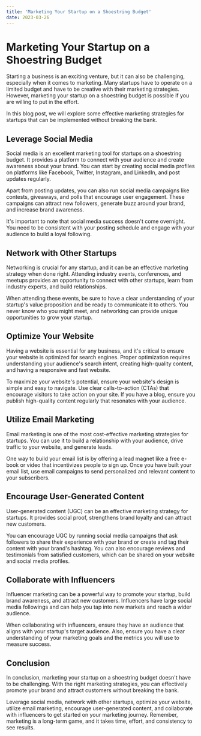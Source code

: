 ```yaml
---
title: 'Marketing Your Startup on a Shoestring Budget'
date: 2023-03-26
---
```


# Marketing Your Startup on a Shoestring Budget

Starting a business is an exciting venture, but it can also be challenging, especially when it comes to marketing. Many startups have to operate on a limited budget and have to be creative with their marketing strategies. However, marketing your startup on a shoestring budget is possible if you are willing to put in the effort.

In this blog post, we will explore some effective marketing strategies for startups that can be implemented without breaking the bank.

## Leverage Social Media

Social media is an excellent marketing tool for startups on a shoestring budget. It provides a platform to connect with your audience and create awareness about your brand. You can start by creating social media profiles on platforms like Facebook, Twitter, Instagram, and LinkedIn, and post updates regularly.

Apart from posting updates, you can also run social media campaigns like contests, giveaways, and polls that encourage user engagement. These campaigns can attract new followers, generate buzz around your brand, and increase brand awareness.

It's important to note that social media success doesn't come overnight. You need to be consistent with your posting schedule and engage with your audience to build a loyal following.

## Network with Other Startups

Networking is crucial for any startup, and it can be an effective marketing strategy when done right. Attending industry events, conferences, and meetups provides an opportunity to connect with other startups, learn from industry experts, and build relationships.

When attending these events, be sure to have a clear understanding of your startup's value proposition and be ready to communicate it to others. You never know who you might meet, and networking can provide unique opportunities to grow your startup.

## Optimize Your Website

Having a website is essential for any business, and it's critical to ensure your website is optimized for search engines. Proper optimization requires understanding your audience's search intent, creating high-quality content, and having a responsive and fast website.

To maximize your website's potential, ensure your website's design is simple and easy to navigate. Use clear calls-to-action (CTAs) that encourage visitors to take action on your site. If you have a blog, ensure you publish high-quality content regularly that resonates with your audience.

## Utilize Email Marketing

Email marketing is one of the most cost-effective marketing strategies for startups. You can use it to build a relationship with your audience, drive traffic to your website, and generate leads.

One way to build your email list is by offering a lead magnet like a free e-book or video that incentivizes people to sign up. Once you have built your email list, use email campaigns to send personalized and relevant content to your subscribers.

## Encourage User-Generated Content

User-generated content (UGC) can be an effective marketing strategy for startups. It provides social proof, strengthens brand loyalty and can attract new customers.

You can encourage UGC by running social media campaigns that ask followers to share their experience with your brand or create and tag their content with your brand's hashtag. You can also encourage reviews and testimonials from satisfied customers, which can be shared on your website and social media profiles.

## Collaborate with Influencers

Influencer marketing can be a powerful way to promote your startup, build brand awareness, and attract new customers. Influencers have large social media followings and can help you tap into new markets and reach a wider audience.

When collaborating with influencers, ensure they have an audience that aligns with your startup's target audience. Also, ensure you have a clear understanding of your marketing goals and the metrics you will use to measure success.

## Conclusion

In conclusion, marketing your startup on a shoestring budget doesn't have to be challenging. With the right marketing strategies, you can effectively promote your brand and attract customers without breaking the bank.

Leverage social media, network with other startups, optimize your website, utilize email marketing, encourage user-generated content, and collaborate with influencers to get started on your marketing journey. Remember, marketing is a long-term game, and it takes time, effort, and consistency to see results.
